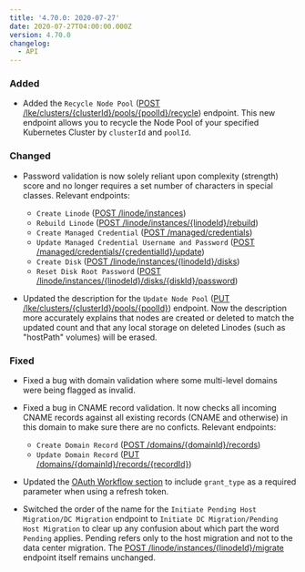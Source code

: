 ```yaml
---
title: '4.70.0: 2020-07-27'
date: 2020-07-27T04:00:00.000Z
version: 4.70.0
changelog:
  - API
---
```


### Added

- Added the `Recycle Node Pool` ([POST /lke/clusters/{clusterId}/pools/{poolId}/recycle](/api/v4/lke-clusters-cluster-id-pools-pool-id-recycle/#post)) endpoint. This new endpoint allows you to recycle the Node Pool of your specified Kubernetes Cluster by `clusterId` and `poolId`.

### Changed

- Password validation is now solely reliant upon complexity (strength) score and no longer requires a set number of characters in special classes. Relevant endpoints:

    - `Create Linode` ([POST /linode/instances](/api/v4/linode-instances/#post))
    - `Rebuild Linode` ([POST /linode/instances/{linodeId}/rebuild](/api/v4/linode-instances-linode-id-rebuild/#post))
    - `Create Managed Credential` ([POST /managed/credentials](/api/v4/managed-credentials/#post))
    - `Update Managed Credential Username and Password` ([POST /managed/credentials/{credentialId}/update](/api/v4/managed-credentials-credential-id-update/#post))
    - `Create Disk` ([POST /linode/instances/{linodeId}/disks](/api/v4/linode-instances-linode-id-disks/#post))
    - `Reset Disk Root Password` ([POST /linode/instances/{linodeId}/disks/{diskId}/password](/api/v4/linode-instances-linode-id-disks-disk-id-password/#post))

- Updated the description for the `Update Node Pool` ([PUT /lke/clusters/{clusterId}/pools/{poolId}](/api/v4/lke-clusters-cluster-id-pools-pool-id/#put)) endpoint. Now the description more accurately explains that nodes are created or deleted to match the updated count and that any local storage on deleted Linodes (such as "hostPath" volumes) will be erased.

### Fixed

- Fixed a bug with domain validation where some multi-level domains were being flagged as invalid.

- Fixed a bug in CNAME record validation. It now checks all incoming CNAME records against all existing records (CNAME and otherwise) in this domain to make sure there are no conficts. Relevant endpoints:

    - `Create Domain Record` ([POST /domains/{domainId}/records](/api/v4/domains-domain-id-records/#post))
    - `Update Domain Record` ([PUT /domains/{domainId}/records/{recordId}](/api/v4/domains-domain-id-records-record-id/#put))

- Updated the [OAuth Workflow section](/api/v4/#o-auth) to include `grant_type` as a required parameter when using a refresh token.

- Switched the order of the name for the `Initiate Pending Host Migration/DC Migration` endpoint to `Initiate DC Migration/Pending Host Migration` to clear up any confusion about which part the word `Pending` applies. Pending refers only to the host migration and not to the data center migration. The [POST /linode/instances/{linodeId}/migrate](/api/v4/linode-instances-linode-id-migrate/#post) endpoint itself remains unchanged.
